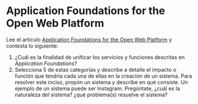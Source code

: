 # Application Foundations for the Open Web Platform

Lee el artículo [Application Foundations for the Open Web Platform](http://www.w3.org/blog/2014/10/application-foundations-for-the-open-web-platform/) y contesta lo siguiente:

1. ¿Cuál es la finalidad de unificar los servicios y funciones descritas en *Application Foundations*?
2. Selecciona 5 de estas categorías y describe a detalle el impacto o función que tendría cada una de ellas en la creación de un sistema. Para resolver este inciso, propón un sistema y describe en qué consiste. Un ejemplo de un sistema puede ser Instagram. Pregúntate, ¿cuál es la naturaleza del sistema? ¿qué problema(s) resuelve el sistema?
